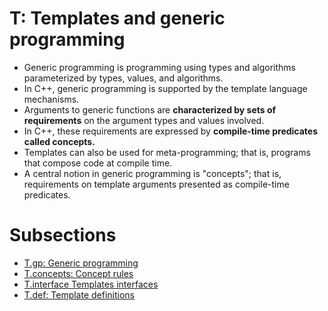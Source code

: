 # T: Templates and generic programming

- Generic programming is programming using types and algorithms parameterized by types, values, and algorithms.
- In C++, generic programming is supported by the template language mechanisms.
- Arguments to generic functions are **characterized by sets of requirements** on the argument types and values involved.
- In C++, these requirements are expressed by **compile-time predicates called concepts.**
- Templates can also be used for meta-programming; that is, programs that compose code at compile time.
- A central notion in generic programming is "concepts"; that is, requirements on template arguments presented as compile-time predicates.

# Subsections
- [T.gp: Generic programming](T.gp.md)
- [T.concepts: Concept rules](T.concept.md)
- [T.interface Templates interfaces](T.interface.md)
- [T.def: Template definitions](T.def.md)
